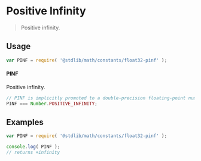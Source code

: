 Positive Infinity
===
> Positive infinity.


<!-- <usage> -->
## Usage

``` javascript
var PINF = require( '@stdlib/math/constants/float32-pinf' );
```

#### PINF

Positive infinity.

``` javascript
// PINF is implicitly promoted to a double-precision floating-point number...
PINF === Number.POSITIVE_INFINITY;
```
<!-- </usage> -->


<!-- <examples> -->
## Examples

``` javascript
var PINF = require( '@stdlib/math/constants/float32-pinf' );

console.log( PINF );
// returns +infinity
```
<!-- </examples> -->


<!-- <links> -->
<!-- </links> -->
